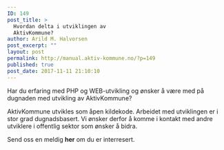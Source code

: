```yaml
---
ID: 149
post_title: >
  Hvordan delta i utviklingen av
  AktivKommune?
author: Arild M. Halvorsen
post_excerpt: ""
layout: post
permalink: http://manual.aktiv-kommune.no/?p=149
published: true
post_date: 2017-11-11 21:10:10
---
```

Har du erfaring med PHP og WEB-utvikling og ønsker å være med på dugnaden med utvikling av AktivKommune?

AktivKommune utvikles som åpen kildekode. Arbeidet med utviklingen er i stor grad dugnadsbasert. Vi ønsker derfor å komme i kontakt med andre utviklere i offentlig sektor som ønsker å bidra.

Send oss en meldig **her** om du er interresert.